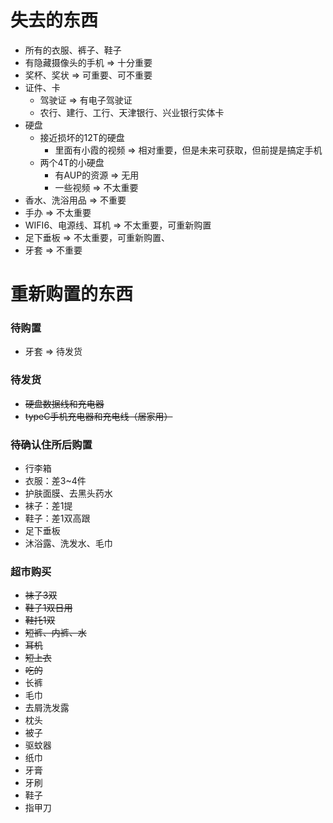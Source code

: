 # 失去的东西
- 所有的衣服、裤子、鞋子
- 有隐藏摄像头的手机 => 十分重要
- 奖杯、奖状 => 可重要、可不重要
- 证件、卡
  - 驾驶证 => 有电子驾驶证
  - 农行、建行、工行、天津银行、兴业银行实体卡
- 硬盘
  - 接近损坏的12T的硬盘
    - 里面有小霞的视频 => 相对重要，但是未来可获取，但前提是搞定手机
  - 两个4T的小硬盘
    - 有AUP的资源 => 无用
    - 一些视频 => 不太重要
- 香水、洗浴用品 => 不重要
- 手办 => 不太重要
- WIFI6、电源线、耳机 => 不太重要，可重新购置
- 足下垂板 => 不太重要，可重新购置、
- 牙套 => 不重要

# 重新购置的东西
### 待购置
- 牙套 => 待发货

### 待发货
- ~~硬盘数据线和充电器~~
- ~~typeC手机充电器和充电线（居家用）~~

### 待确认住所后购置
- 行李箱
- 衣服：差3~4件
- 护肤面膜、去黑头药水
- 袜子：差1提
- 鞋子：差1双高跟
- 足下垂板
- 沐浴露、洗发水、毛巾

### 超市购买
- ~~袜子3双~~
- ~~鞋子1双日用~~
- ~~鞋托1双~~
- ~~短裤、内裤、水~~
- ~~耳机~~
- ~~短上衣~~
- ~~吃的~~
- 长裤
- 毛巾
- 去屑洗发露
- 枕头
- 被子
- 驱蚊器
- 纸巾
- 牙膏
- 牙刷
- 鞋子
- 指甲刀
